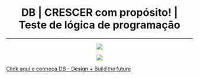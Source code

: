 
<p>
<h1 align="center"> DB | CRESCER com propósito! | Teste de lógica de programação</h1>
</p>

>>>>>
>>>>>
>>>>>

-----

<p align="center">
<img src="https://media.licdn.com/dms/image/C4D0BAQEapSU_88x73Q/company-logo_200_200/0/1642519070298/dbserver_logo?e=2147483647&v=beta&t=Hyy2odNqnkK3NcvyKyuAFVP6WGgP35zkZabExY3yEhM">
</p>

<p align="center">
<img src="https://media.licdn.com/dms/image/C4D1BAQEYdrQ4ahUstw/company-background_10000/0/1641823362960/dbserver_cover?e=2147483647&v=beta&t=AYs3wHNzCoFmPh5DximAo4hMx-LyKCHJRydXDUyrWwo">
</p>

[Click aqui e conheça DB - Design + Build the future](https://db.tec.br/)